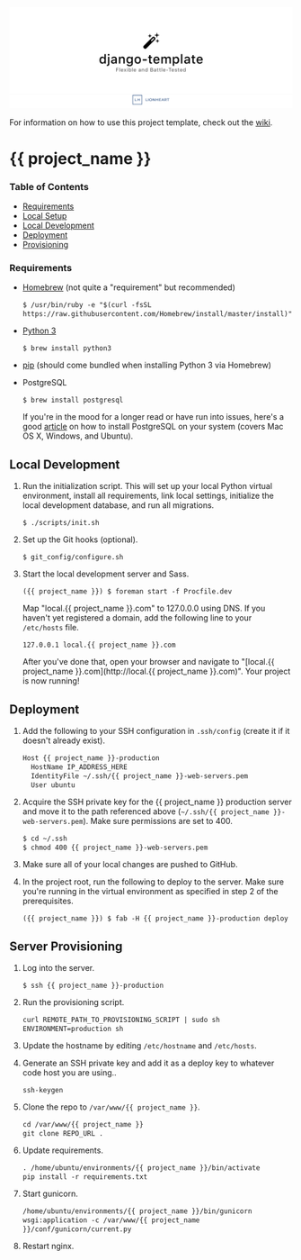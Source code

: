 ![](meta/repo-banner.png)
[![](meta/repo-banner-bottom.png)][lionheart-url]

For information on how to use this project template, check out the [wiki](https://github.com/lionheart/django-template/wiki/Django-2.0).

# {{ project_name }}

### Table of Contents

* [Requirements](#requirements)
* [Local Setup](#local-setup)
* [Local Development](#local-development)
* [Deployment](#deployment)
* [Provisioning](#server-provisioning)

### Requirements


* [Homebrew](https://brew.sh) (not quite a "requirement" but recommended)

      $ /usr/bin/ruby -e "$(curl -fsSL https://raw.githubusercontent.com/Homebrew/install/master/install)"

* [Python 3](https://www.python.org/downloads/release/python-361/)

      $ brew install python3

* [pip](https://pip.pypa.io/en/stable/) (should come bundled when installing Python 3 via Homebrew)

* PostgreSQL

      $ brew install postgresql

    If you're in the mood for a longer read or have run into issues, here's a good [article](https://www.codefellows.org/blog/three-battle-tested-ways-to-install-postgresql) on how to install PostgreSQL on your system (covers Mac OS X, Windows, and Ubuntu).

## Local Development

1. Run the initialization script. This will set up your local Python virtual environment, install all requirements, link local settings, initialize the local development database, and run all migrations.

       $ ./scripts/init.sh

2. Set up the Git hooks (optional).

       $ git_config/configure.sh

3. Start the local development server and Sass.

       ({{ project_name }}) $ foreman start -f Procfile.dev

    Map "local.{{ project_name }}.com" to 127.0.0.0 using DNS. If you haven't yet registered a domain, add the following line to your `/etc/hosts` file.

       127.0.0.1 local.{{ project_name }}.com

    After you've done that, open your browser and navigate to "[local.{{ project_name }}.com](http://local.{{ project_name }}.com)". Your project is now running!

## Deployment

1. Add the following to your SSH configuration in `.ssh/config` (create it if it doesn't already exist).

       Host {{ project_name }}-production
         HostName IP_ADDRESS_HERE
         IdentityFile ~/.ssh/{{ project_name }}-web-servers.pem
         User ubuntu

3. Acquire the SSH private key for the {{ project_name }} production server and move it to the path referenced above (`~/.ssh/{{ project_name }}-web-servers.pem`). Make sure permissions are set to 400.

       $ cd ~/.ssh
       $ chmod 400 {{ project_name }}-web-servers.pem

2. Make sure all of your local changes are pushed to GitHub.

3. In the project root, run the following to deploy to the server. Make sure you're running in the virtual environment as specified in step 2 of the prerequisites.

       ({{ project_name }}) $ fab -H {{ project_name }}-production deploy

## Server Provisioning

1. Log into the server.

       $ ssh {{ project_name }}-production

2. Run the provisioning script.

       curl REMOTE_PATH_TO_PROVISIONING_SCRIPT | sudo sh ENVIRONMENT=production sh

3. Update the hostname by editing `/etc/hostname` and `/etc/hosts`.

4. Generate an SSH private key and add it as a deploy key to whatever code host you are using..

       ssh-keygen

5. Clone the repo to `/var/www/{{ project_name }}`.

       cd /var/www/{{ project_name }}
       git clone REPO_URL .

6. Update requirements.

       . /home/ubuntu/environments/{{ project_name }}/bin/activate
       pip install -r requirements.txt

7. Start gunicorn.

       /home/ubuntu/environments/{{ project_name }}/bin/gunicorn wsgi:application -c /var/www/{{ project_name }}/conf/gunicorn/current.py

8. Restart nginx.

[lionheart-url]: https://lionheartsw.com/


